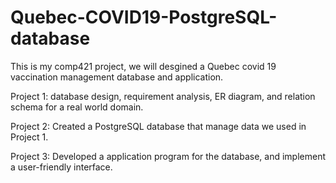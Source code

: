 # Quebec-COVID19-PostgreSQL-database

This is my comp421 project, we will desgined a Quebec covid 19 vaccination management database and application. 

Project 1: database design, requirement analysis, ER diagram, and relation schema for a real world domain. 

Project 2: Created a PostgreSQL database that manage data we used in Project 1.

Project 3: Developed a application program for the database, and implement a user-friendly interface.
